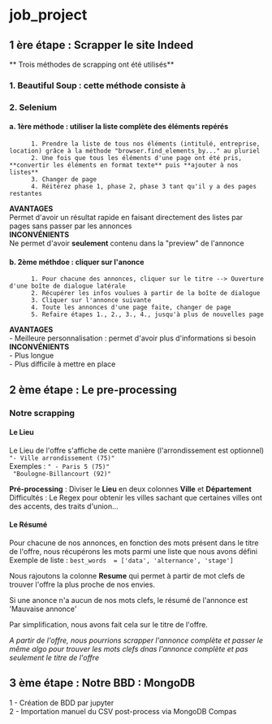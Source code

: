 # job_project

## 1 ère étape : Scrapper le site Indeed

** Trois méthodes de scrapping ont été utilisés**

### 1. Beautiful Soup : cette méthode consiste à 

### 2. Selenium   
  #### a. 1ère méthode : utiliser la liste complète des éléments repérés 
          1. Prendre la liste de tous nos éléments (intitulé, entreprise, location) grâce à la méthode "browser.find_elements_by..." au pluriel  
          2. Une fois que tous les éléments d'une page ont été pris, **convertir les éléments en format texte** puis **ajouter à nos listes**  
          3. Changer de page  
          4. Réitérez phase 1, phase 2, phase 3 tant qu'il y a des pages restantes  
          
  **AVANTAGES**  
  Permet d'avoir un résultat rapide en faisant directement des listes par pages sans passer par les annonces  
  **INCONVÉNIENTS**  
  Ne permet d'avoir **seulement** contenu dans la "preview" de l'annonce
  
  #### b. 2ème méthdoe : cliquer sur l'anonce
          1. Pour chacune des annonces, cliquer sur le titre --> Ouverture d'une boîte de dialogue latérale
          2. Récupérer les infos voulues à partir de la boîte de dialogue
          3. Cliquer sur l'annonce suivante
          4. Toute les annonces d'une page faite, changer de page
          5. Refaire étapes 1., 2., 3., 4., jusqu'à plus de nouvelles page
          
  **AVANTAGES**  
    - Meilleure personnalisation : permet d'avoir plus d'informations si besoin  
  **INCONVÉNIENTS**  
    - Plus longue  
    - Plus difficile à mettre en place

## 2 ème étape : Le pre-processing

  ### Notre scrapping

#### Le Lieu
        
Le Lieu de l'offre s'affiche de cette manière (l'arrondissement est optionnel)  
```"- Ville arrondissement (75)"```  
Exemples : 
```" - Paris 5 (75)" ```  
``` "Boulogne-Billancourt (92)"```

**Pré-processing** : Diviser le **Lieu** en  deux colonnes **Ville** et **Département**   
Difficultés : Le Regex pour obtenir les villes sachant que certaines villes ont des accents, des traits d'union...

#### Le Résumé

Pour chacune de nos annonces, en fonction des mots présent dans le titre de l'offre, nous récupérons les mots parmi une liste que nous avons défini  
Exemple de liste :
```best_words  = ['data', 'alternance', 'stage']```

Nous rajoutons la colonne **Resume** qui permet à partir de mot clefs de trouver l'offre la plus proche de nos envies.

Si une anonce n'a aucun de nos mots clefs, le résumé de l'annonce est 'Mauvaise annonce'

Par simplification, nous avons fait cela sur le titre de l'offre.

*A partir de l'offre, nous pourrions scrapper l'annonce complète et passer le même algo pour trouver les mots clefs dnas l'annonce complète et pas seulement le titre de l'offre*

## 3 ème étape : Notre BBD : MongoDB

  1 - Création de BDD par jupyter   
  2 - Importation manuel du CSV post-process via MongoDB Compas





  